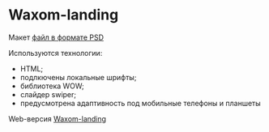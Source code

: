 # Waxom-landing

Макет [файл в формате PSD](https://www.dropbox.com/s/0luwcdev57bcg4o/Waxom%20Hemepage.psd?dl=0)

Используются технологии:
- HTML;
- подлкючены локальные шрифты;
- библиотека WOW;
- слайдер swiper;
- предусмотрена адаптивность под мобильные телефоны и планшеты

Web-версия [Waxom-landing](https://tagea.github.io/Waxom-landing/)
